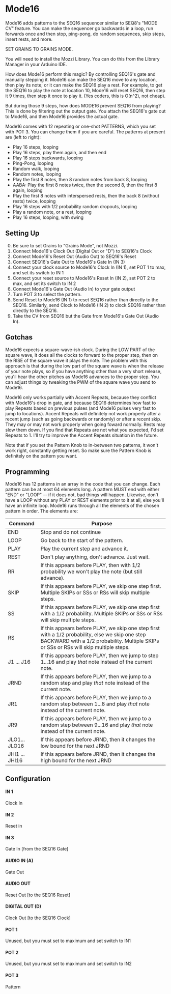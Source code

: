 # Mode16


Mode16 adds patterns to the SEQ16 sequencer similar to SEQ8's "MODE CV" feature. You can make the sequencer go backwards in a loop, run forwards once and then stop, ping-pong, do random sequences, skip steps, insert rests, and more.

SET GRAINS TO GRAINS MODE.

You will need to install the Mozzi Library.  You can do this from the Library Manager in your Arduino IDE.

How does Mode16 perform this magic?  By controlling SEQ16's gate and manually stepping it. Mode16 can make the SEQ16 move to any location, then play its note; or it can make the SEQ16 play a rest.  For example, to get the SEQ16 to play the note at location 10, Mode16 will reset SEQ16, then step it 9 times, then step it once to play it.  (Yes coders, this is O(n^2), not cheap).

But during those 9 steps, how does MODE16 prevent SEQ16 from playing?  This is done by filtering out the output gate.  You attach the SEQ16's gate out to Mode16, and then Mode16 provides the actual gate.  

Mode16 comes with 12 repeating or one-shot PATTERNS, which you set with POT 3.  You can change them if you are careful. The patterns at present are (left to right):

- Play 16 steps, looping
- Play 16 steps, play them again, and then end
- Play 16 steps backwards, looping
- Ping-Pong, looping
- Random walk, looping
- Random notes, looping
- Play the first 8 notes, then 8 random notes from back 8, looping
- AABA: Play the first 8 notes twice, then the second 8, then the first 8 again, looping
- Play the first 8 notes with interspersed rests, then the back 8 (without rests) twice, looping
- Play 16 steps with 1/2 probability random dropouts, looping
- Play a random note, or a rest, looping
- Play 16 steps, looping, with swing


## Setting Up

0. Be sure to set Grains to "Grains Mode", not Mozzi.
1. Connect Mode16's Clock Out (Digital Out or "D") to SEQ16's Clock
2. Connect Mode16's Reset Out (Audio Out) to SEQ16's Reset
3. Connect SEQ16's Gate Out to Mode16's Gate In (IN 3)
4. Connect your clock source to Mode16's Clock In (IN 1), set POT 1 to max, and set its switch to IN 1
5. Connect your reset source to Mode16's Reset In (IN 2), set POT 2 to max, and set its switch to IN 2
6. Connect Mode16's Gate Out (Audio In) to your gate output
7. Turn POT 3 to select the pattern.
8. Send Reset to Mode16 (IN 1) to reset SEQ16 rather than directly to the SEQ16.  Similarly, send Clock to Mode16 (IN 2) to clock SEQ16 rather than directly to the SEQ16.
9. Take the CV from SEQ16 but the Gate from Mode16's Gate Out (Audio In).


## Gotchas

Mode16 expects a square-wave-ish clock.  During the LOW PART of the square wave, it does all the clocks to forward to the proper step, then on the RISE of the square wave it plays the note. The problem with this approach is that during the low part of the square wave is when the release of your note plays, so if you have anything other than a very short release, you'll hear the other pitches as Mode16 advances to the proper step.  You can adjust things by tweaking the PWM of the square wave you send to Mode16.

Mode16 only works partially with Accent Repeats, because they conflict with Mode16's drop in gate, and because SEQ16 determines how fast to play Repeats based on previous pulses (and Mode16 pulses very fast to jump to locations).  Accent Repeats will definitely not work properly after a recent jump (such as going backwards or randomly) or after a recent skip.  They may or may not work properly when going foward normally.  Rests may slow them down.  If you find that Repeats are not what you expected, I'd set Repeats to 1.  I'll try to improve the Accent Repeats situation in the future.

Note that if you set the Pattern Knob to in-between two patterns, it won't work right, constantly getting reset.  So make sure the Pattern Knob is definitely on the pattern you want.


## Programming

Mode16 has 12 patterns in an array in the code that you can change.  Each pattern can be at most 64 elements long.  A pattern MUST end with either "END" or "LOOP" -- if it does not, bad things will happen. Likewise, don't have a LOOP without any PLAY or REST elements prior to it at all, else you'll have an infinite loop. Mode16 runs through all the elements of the chosen pattern in order.  The elements are:

Command        | Purpose
---------------|------------
END			     | Stop and do not continue
LOOP		     | Go back to the start of the pattern.
PLAY		     | Play the current step and advance it.
REST		     | Don't play anything, don't advance.  Just wait.
RR			     | If this appears before PLAY, then with 1/2 probability we won't play the note (but still advance).
SKIP		     | If this appears before PLAY, we skip one step first. Multiple SKIPs or SSs or RSs will skip multiple steps.
SS			     | If this appears before PLAY, we skip one step first with a 1/2 probability.   Multiple SKIPs or SSs or RSs will skip multiple steps.
RS			     | If this appears before PLAY, we skip one step first with a 1/2 probability, else we skip one step BACKWARD with a 1/2 probability.  Multiple SKIPs or SSs or RSs will skip multiple steps.
J1 ... J16	  | If this appears before PLAY, then we jump to step 1...16 and play *that* note instead of the current note.
JRND		     | If this appears before PLAY, then we jump to a random step and play *that* note instead of the current note.
JR1 		     | If this appears before PLAY, then we jump to a random step between 1...8 and play *that* note instead of the current note.
JR9 		     | If this appears before PLAY, then we jump to a random step between 9...16 and play *that* note instead of the current note.
JLO1... JLO16 | If this appears before JRND, then it changes the low bound for the next JRND
JHI1 ... JHI16 | If this appears before JRND, then it changes the high bound for the next JRND

## Configuration

#### IN 1
Clock In
#### IN 2
Reset in
#### IN 3
Gate In [from the SEQ16 Gate]
#### AUDIO IN (A)
Gate Out
#### AUDIO OUT
Reset Out [to the SEQ16 Reset]
#### DIGITAL OUT (D) 
Clock Out [to the SEQ16 Clock]
#### POT 1
Unused, but you must set to maximum and set switch to IN1
#### POT 2
Unused, but you must set to maximum and set switch to IN2
#### POT 3
Pattern

